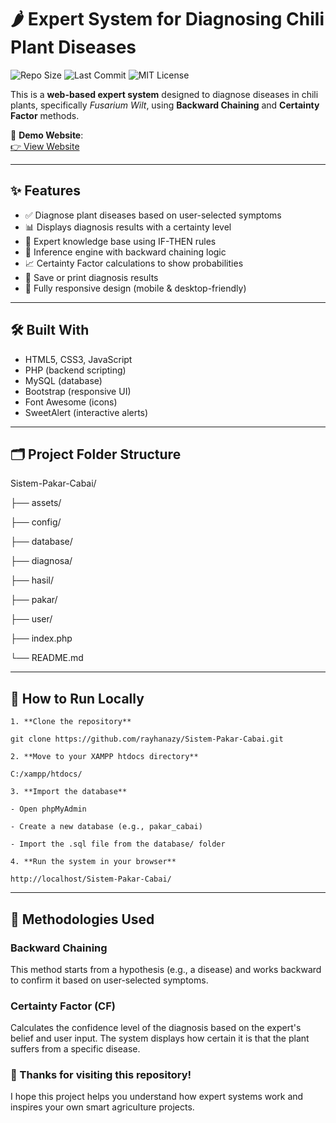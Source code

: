 # 🌶️ Expert System for Diagnosing Chili Plant Diseases

![Repo Size](https://img.shields.io/github/repo-size/rayhanazy/Sistem-Pakar-Cabai)
![Last Commit](https://img.shields.io/github/last-commit/rayhanazy/Sistem-Pakar-Cabai)
![MIT License](https://img.shields.io/github/license/rayhanazy/Sistem-Pakar-Cabai)

This is a **web-based expert system** designed to diagnose diseases in chili plants, specifically *Fusarium Wilt*, using **Backward Chaining** and **Certainty Factor** methods.

🔗 **Demo Website**:  
[👉 View Website](https://github.com/rayhanazy/Sistem-Pakar-Cabai)

---

## ✨ Features

- ✅ Diagnose plant diseases based on user-selected symptoms
- 📊 Displays diagnosis results with a certainty level
- 🧠 Expert knowledge base using IF-THEN rules
- 🔁 Inference engine with backward chaining logic
- 📈 Certainty Factor calculations to show probabilities
- 💾 Save or print diagnosis results
- 📱 Fully responsive design (mobile & desktop-friendly)

---

## 🛠️ Built With

- HTML5, CSS3, JavaScript
- PHP (backend scripting)
- MySQL (database)
- Bootstrap (responsive UI)
- Font Awesome (icons)
- SweetAlert (interactive alerts)

---

## 🗂️ Project Folder Structure

Sistem-Pakar-Cabai/

├── assets/

├── config/

├── database/

├── diagnosa/

├── hasil/

├── pakar/

├── user/

├── index.php

└── README.md


---

## 🚀 How to Run Locally
```
1. **Clone the repository**

git clone https://github.com/rayhanazy/Sistem-Pakar-Cabai.git

2. **Move to your XAMPP htdocs directory**

C:/xampp/htdocs/

3. **Import the database**

- Open phpMyAdmin

- Create a new database (e.g., pakar_cabai)

- Import the .sql file from the database/ folder

4. **Run the system in your browser**

http://localhost/Sistem-Pakar-Cabai/
```
---

## 🧠 Methodologies Used

### Backward Chaining
This method starts from a hypothesis (e.g., a disease) and works backward to confirm it based on user-selected symptoms.

### Certainty Factor (CF)
Calculates the confidence level of the diagnosis based on the expert's belief and user input. The system displays how certain it is that the plant suffers from a specific disease.


### 🎉 Thanks for visiting this repository!
I hope this project helps you understand how expert systems work and inspires your own smart agriculture projects.

